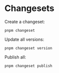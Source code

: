 # Changesets

Create a changeset:

```
pnpm changeset
```

Update all versions:

```
pnpm changeset version
```

Publish all:

```
pnpm changeset publish
```

